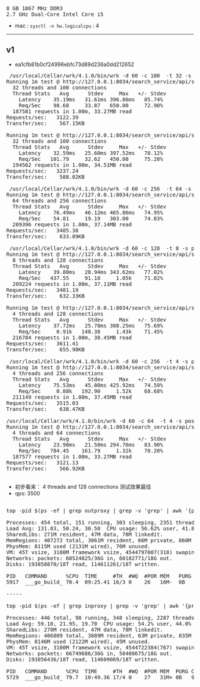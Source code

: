 
<pre>
8 GB 1867 MHz DDR3
2.7 GHz Dual-Core Intel Core i5
</pre>

+ mac : `sysctl -n hw.logicalcpu` : 4

----

## v1
+ ea1cfb81b0cf24996ebfc73d89d236a0dd212652

<pre>
 /usr/local/Cellar/wrk/4.1.0/bin/wrk -d 60 -c 100  -t 32 -s post.lua http://127.0.0.1:8034/search_service/api/service
Running 1m test @ http://127.0.0.1:8034/search_service/api/service
  32 threads and 100 connections
  Thread Stats   Avg      Stdev     Max   +/- Stdev
    Latency    35.19ms   31.61ms 396.86ms   85.74%
    Req/Sec    98.68     33.87   650.00     72.90%
  187581 requests in 1.00m, 33.27MB read
Requests/sec:   3122.39
Transfer/sec:    567.15KB

Running 1m test @ http://127.0.0.1:8034/search_service/api/service
  32 threads and 100 connections
  Thread Stats   Avg      Stdev     Max   +/- Stdev
    Latency    32.59ms   25.60ms 397.52ms   78.12%
    Req/Sec   101.79     32.62   450.00     75.28%
  194562 requests in 1.00m, 34.51MB read
Requests/sec:   3237.24
Transfer/sec:    588.02KB

 /usr/local/Cellar/wrk/4.1.0/bin/wrk -d 60 -c 256  -t 64 -s post.lua http://127.0.0.1:8034/search_service/api/service
Running 1m test @ http://127.0.0.1:8034/search_service/api/service
  64 threads and 256 connections
  Thread Stats   Avg      Stdev     Max   +/- Stdev
    Latency    76.49ms   46.12ms 465.86ms   74.95%
    Req/Sec    54.81     19.19   303.00     74.83%
  209396 requests in 1.00m, 37.14MB read
Requests/sec:   3485.38
Transfer/sec:    633.09KB

 /usr/local/Cellar/wrk/4.1.0/bin/wrk -d 60 -c 128  -t 8 -s post.lua http://127.0.0.1:8034/search_service/api/service
Running 1m test @ http://127.0.0.1:8034/search_service/api/service
  8 threads and 128 connections
  Thread Stats   Avg      Stdev     Max   +/- Stdev
    Latency    39.80ms   28.94ms 343.62ms   77.02%
    Req/Sec   437.55     91.18     1.05k    71.82%
  209224 requests in 1.00m, 37.11MB read
Requests/sec:   3481.19
Transfer/sec:    632.33KB

Running 1m test @ http://127.0.0.1:8034/search_service/api/service
  4 threads and 128 connections
  Thread Stats   Avg      Stdev     Max   +/- Stdev
    Latency    37.72ms   25.78ms 308.25ms   75.69%
    Req/Sec     0.91k   148.38     1.43k    71.45%
  216784 requests in 1.00m, 38.45MB read
Requests/sec:   3611.41
Transfer/sec:    655.98KB

 /usr/local/Cellar/wrk/4.1.0/bin/wrk -d 60 -c 256  -t 4 -s post.lua http://127.0.0.1:8034/search_service/api/service
Running 1m test @ http://127.0.0.1:8034/search_service/api/service
  4 threads and 256 connections
  Thread Stats   Avg      Stdev     Max   +/- Stdev
    Latency    75.53ms   45.00ms 425.92ms   74.59%
    Req/Sec     0.88k   192.90     1.52k    68.68%
  211149 requests in 1.00m, 37.45MB read
Requests/sec:   3515.03
Transfer/sec:    638.47KB

/usr/local/Cellar/wrk/4.1.0/bin/wrk -d 60 -c 64  -t 4 -s post.lua http://127.0.0.1:8034/search_service/api/service
Running 1m test @ http://127.0.0.1:8034/search_service/api/service
  4 threads and 64 connections
  Thread Stats   Avg      Stdev     Max   +/- Stdev
    Latency    23.90ms   21.50ms 294.76ms   83.90%
    Req/Sec   784.45    161.79     1.32k    70.20%
  187577 requests in 1.00m, 33.27MB read
Requests/sec:   3121.13
Transfer/sec:    566.92KB

</pre>

+ 初步看来： 4 threads and 128 connections 测试效果最佳
+ qps: 3500


<pre>

top -pid $(ps -ef | grep outproxy | grep -v 'grep' | awk '{print $2}')

Processes: 454 total, 151 running, 303 sleeping, 2351 threads          18:39:48
Load Avg: 131.83, 50.24, 30.50  CPU usage: 56.62% user, 41.85% sys, 1.52% idle
SharedLibs: 271M resident, 47M data, 78M linkedit.
MemRegions: 407272 total, 3061M resident, 66M private, 860M shared.
PhysMem: 8115M used (2131M wired), 76M unused.
VM: 45T vsize, 3100M framework vsize, 4544797007(318) swapins, 4576659064(0) swa
Networks: packets: 68524825/36G in, 60182771/18G out.
Disks: 193858870/18T read, 114611261/18T written.

PID   COMMAND      %CPU  TIME     #TH  #WQ  #POR MEM   PURG CMPRS  PGRP PPID
5917  ___go_build_ 70.4  09:25.41 16/3 0    26   16M-  0B   1004K  5917 2364

-----

top -pid $(ps -ef | grep inproxy | grep -v 'grep' | awk '{print $2}')

Processes: 446 total, 98 running, 348 sleeping, 2287 threads           18:38:34
Load Avg: 59.10, 21.95, 19.70  CPU usage: 54.2% user, 44.0% sys, 1.97% idle
SharedLibs: 270M resident, 47M data, 78M linkedit.
MemRegions: 406809 total, 3089M resident, 63M private, 835M shared.
PhysMem: 8146M used (2122M wired), 45M unused.
VM: 45T vsize, 3100M framework vsize, 4544722384(767) swapins, 4576587767(0) swa
Networks: packets: 66749686/36G in, 58408675/18G out.
Disks: 193856436/18T read, 114609069/18T written.

PID   COMMAND      %CPU  TIME     #TH  #WQ  #POR MEM  PURG CMPRS PGRP PPID
5729  ___go_build_ 79.7  10:49.36 17/4 0    27   31M+ 0B   976K  5729 2364

</pre>

